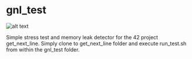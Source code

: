 # gnl_test
![alt text](https://i.imgur.com/4FgXxBh.png)

Simple stress test and memory leak detector for the 42 project get_next_line. Simply clone to get_next_line folder and execute run_test.sh from within the gnl_test folder.
